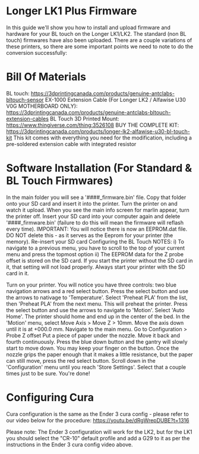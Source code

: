 # Longer LK1 Plus Firmware
 
In this guide we'll show you how to install and upload firmware and hardware for your BL touch on the Longer LK1/LK2. The standard (non BL touch) firmwares have also been uploaded. There are a couple variations of these printers, so there are some important points we need to note to do the conversion successfully:

# Bill Of Materials
BL touch: https://3dprintingcanada.com/products/genuine-antclabs-bltouch-sensor
EX-1000 Extension Cable (For Longer LK2 / Alfawise U30 V0G MOTHERBOARD ONLY): https://3dprintingcanada.com/products/genuine-antclabs-bltouch-extension-cables
BL Touch 3D Printed Mount: https://www.thingiverse.com/thing:3526108
BUY THE COMPLETE KIT: https://3dprintingcanada.com/products/longer-lk2-alfawise-u30-bl-touch-kit This kit comes with everything you need for the modification, including a pre-soldered extension cable with integrated resistor

# Software Installation (For Standard & BL Touch Firmwares)
In the main folder you will see a '####_firmware.bin' file. Copy that folder onto your SD card and insert it into the printer. Turn the printer on and watch it upload.
When you see the main info screen for marlin appear, turn the printer off. Insert your SD card into your computer again and delete '####_firmware.bin' (failure to do this will mean the firmware will reflash every time). IMPORTANT: You will notice there is now an EEPROM.dat file. DO NOT delete this - as it serves as the Eeprom for your printer (the memory).
Re-insert your SD card
Configuring the BL Touch
NOTES: i) To navigate to a previous menu, you have to scroll to the top of your current menu and press the topmost option ii) The EEPROM data for the Z probe offset is stored on the SD card. If you start the printer without the SD card in it, that setting will not load properly. Always start your printer with the SD card in it.

Turn on your printer. You will notice you have three controls: two blue navigation arrows and a red select button.
Press the select button and use the arrows to nativage to 'Temperature'.
Select 'Preheat PLA' from the list, then 'Preheat PLA' from the next menu. This will preheat the printer.
Press the select button and use the arrows to navigate to 'Motion'.
Select 'Auto Home'. The printer should home and end up in the center of the bed.
In the 'Motion' menu, select Move Axis > Move Z > 10mm. Move the axis down until it is at +000.0 mm.
Navigate to the main menu. Go to Configuration > Probe Z offset
Put a piece of paper under the nozzle. Move it back and fourth continuously. Press the blue down button and the gantry will slowly start to move down. You may keep your finger on the button.
Once the nozzle grips the paper enough that it makes a little resistance, but the paper can still move, press the red select button. Scroll down in the 'Configuration' menu until you reach 'Store Settings'. Select that a couple times just to be sure. You're done!

# Configuring Cura
Cura configuration is the same as the Ender 3 cura config - please refer to our video below for the procedure: https://youtu.be/dRgWrepDUBE?t=1316

Please note: The Ender 3 configuration will work for the LK2, but for the LK1 you should select the "CR-10" default profile and add a G29 to it as per the instructions in the Ender 3 cura config video above.
